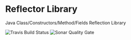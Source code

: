 # Reflector Library
Java Class/Constructors/Method/Fields Reflection Library

![Travis Build Status](https://travis-ci.org/aloys/reflector.svg?branch=master) ![Sonar Quality Gate](https://sonarcloud.io/api/project_badges/measure?project=io.domino.lab%3Adomino-reflector&metric=alert_status)
